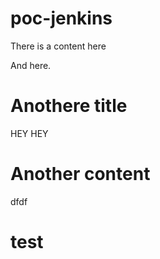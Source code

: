 # poc-jenkins
There is a content here

And here.

# Anothere title
HEY HEY

# Another content
dfdf
# test
